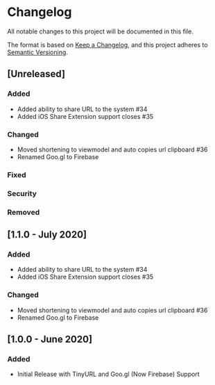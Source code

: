 # Changelog
All notable changes to this project will be documented in this file.

The format is based on [Keep a Changelog](https://keepachangelog.com/en/1.0.0/),
and this project adheres to [Semantic Versioning](https://semver.org/spec/v2.0.0.html).

## [Unreleased]
### Added
- Added ability to share URL to the system #34
- Added iOS Share Extension support closes #35
### Changed
- Moved shortening to viewmodel and auto copies url clipboard #36
- Renamed Goo.gl to Firebase
### Fixed
### Security
### Removed

## [1.1.0 - July 2020]
### Added
- Added ability to share URL to the system #34
- Added iOS Share Extension support closes #35
### Changed
- Moved shortening to viewmodel and auto copies url clipboard #36
- Renamed Goo.gl to Firebase

## [1.0.0 - June 2020]
### Added
- Initial Release with TinyURL and Goo.gl (Now Firebase) Support

